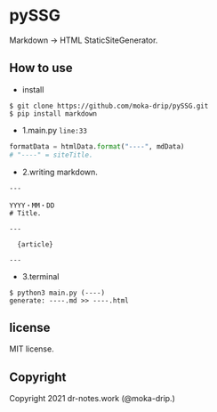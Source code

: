 # pySSG
Markdown -> HTML StaticSiteGenerator.

## How to use
- install
```shell
$ git clone https://github.com/moka-drip/pySSG.git
$ pip install markdown
```
- 1.main.py <code>line:33</code>
```python
formatData = htmlData.format("----", mdData)
# "----" = siteTitle.
```


- 2.writing markdown.
```
---

YYYY・MM・DD
# Title.

---

  {article}

---
```

- 3.terminal
```shell
$ python3 main.py (----)
generate: ----.md >> ----.html 
``` 

## license
MIT license.

## Copyright
Copyright 2021 dr-notes.work (@moka-drip.)
